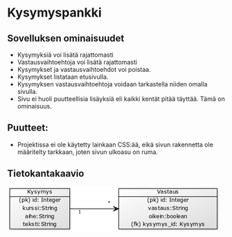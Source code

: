 # Kysymyspankki

## Sovelluksen ominaisuudet

* Kysymyksiä voi lisätä rajattomasti
* Vastausvaihtoehtoja voi lisätä rajattomasti
* Kysymykset ja vastausvaihtoehdot voi poistaa.
* Kysymykset listataan etusivulla.
* Kysymyksen vastausvaihtoehtoja voidaan tarkastella niiden omalla sivulla.
* Sivu ei huoli puutteellisia lisäyksiä eli kaikki kentät pitää täyttää. Tämä on ominaisuus.

## Puutteet:

* Projektissa ei ole käytetty lainkaan CSS:ää, eikä sivun rakennetta ole määritelty tarkkaan, joten sivun ulkoasu on ruma.

## Tietokantakaavio

![Tietokantakaavio](https://github.com/villeheikkila/KysymysPankki/blob/master/other/tietokantakaavio.png)
